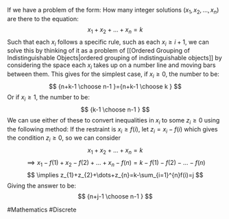 If we have a problem of the form: How many integer solutions $(x_{1},x_{2},\dots,x_{n})$ are there to the equation:
$$
x_{1}+x_{2}+\dots+x_{n}=k
$$
Such that each $x_{i}$ follows a specific rule, such as each $x_{i}\geq i+1$, we can solve this by thinking of it as a problem of [[Ordered Grouping of Indistinguishable Objects|ordered grouping of indistinguishable objects]] by considering the space each $x_{i}$ takes up on a number line and moving bars between them. This gives for the simplest case, if $x_{i}\geq 0$, the number to be:
$$
{n+k-1 \choose n-1 }={n+k-1 \choose k }
$$
Or if $x_{i}\geq 1$, the number to be:
$$
{k-1 \choose n-1 }
$$
We can use either of these to convert inequalities in $x_{i}$ to some $z_{i}\geq 0$ using the following method:
If the restraint is $x_{i}\geq f(i)$, let $z_{i}=x_{i}-f(i)$ which gives the condition $z_{i}\geq 0$, so we can consider
$$
x_{1}+x_{2}+\dots+x_{n}=k
$$
$$
\implies x_{1}-f(1)+x_{2}-f(2)+\dots+x_{n}-f(n)=k-f(1)-f(2)-\dots-f(n)
$$
$$
 \implies z_{1}+z_{2}+\dots+z_{n}=k-\sum_{i=1}^{n}f(i)=j
$$
Giving the answer to be:
$$
{n+j-1 \choose n-1 }
$$


#Mathematics #Discrete 